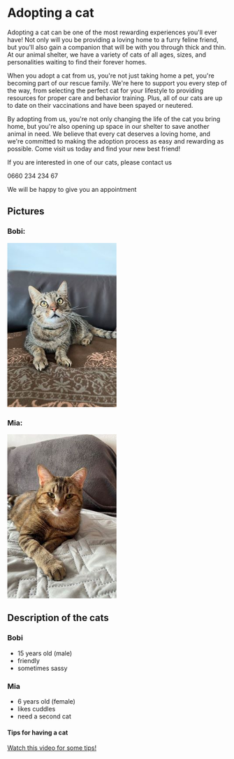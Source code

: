 # Adopting a cat

Adopting a cat can be one of the most rewarding experiences you'll ever have! Not only will you be providing a loving home to a furry feline friend, but you'll also gain a companion that will be with you through thick and thin. At our animal shelter, we have a variety of cats of all ages, sizes, and personalities waiting to find their forever homes.

When you adopt a cat from us, you're not just taking home a pet, you're becoming part of our rescue family. We're here to support you every step of the way, from selecting the perfect cat for your lifestyle to providing resources for proper care and behavior training. Plus, all of our cats are up to date on their vaccinations and have been spayed or neutered.

By adopting from us, you're not only changing the life of the cat you bring home, but you're also opening up space in our shelter to save another animal in need. We believe that every cat deserves a loving home, and we're committed to making the adoption process as easy and rewarding as possible. Come visit us today and find your new best friend!

If you are interested in one of our cats, please contact us 

0660 234 234 67

We will be happy to give you an appointment

## Pictures

### Bobi:
![Cat Bobi - 15 years old (male) brown/grey](resources\images\ex1_1.jpg)


### Mia:
![Cat Mia - 6 years old (female) brown/orange](resources\images\ex1_2.jpg)

## Description of the cats

### Bobi
- 15 years old (male)
- friendly
- sometimes sassy

### Mia
- 6 years old (female)
- likes cuddles
- need a second cat 




#### Tips for having a cat

[Watch this video for some tips!](https://www.petsafe.net/learn/cats-101-basic-health-care-tips-to-keep-your-cat-healthy)
